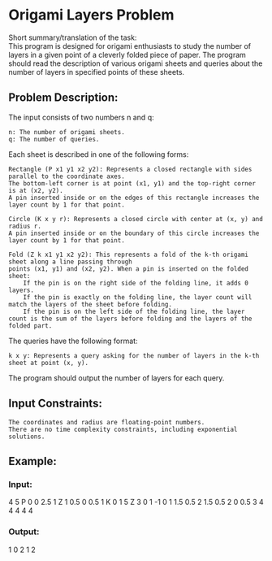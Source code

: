 # Origami Layers Problem
Short summary/translation of the task:  
This program is designed for origami enthusiasts to study the number of layers in a given point of a cleverly folded piece of paper. The program should read the description of various origami sheets and queries about the number of layers in specified points of these sheets.
## Problem Description:

The input consists of two numbers n and q:

    n: The number of origami sheets.
    q: The number of queries.

Each sheet is described in one of the following forms:

    Rectangle (P x1 y1 x2 y2): Represents a closed rectangle with sides parallel to the coordinate axes.  
    The bottom-left corner is at point (x1, y1) and the top-right corner is at (x2, y2).  
    A pin inserted inside or on the edges of this rectangle increases the layer count by 1 for that point.

    Circle (K x y r): Represents a closed circle with center at (x, y) and radius r.  
    A pin inserted inside or on the boundary of this circle increases the layer count by 1 for that point.

    Fold (Z k x1 y1 x2 y2): This represents a fold of the k-th origami sheet along a line passing through  
    points (x1, y1) and (x2, y2). When a pin is inserted on the folded sheet:
        If the pin is on the right side of the folding line, it adds 0 layers.
        If the pin is exactly on the folding line, the layer count will match the layers of the sheet before folding.
        If the pin is on the left side of the folding line, the layer count is the sum of the layers before folding and the layers of the folded part.

The queries have the following format:

    k x y: Represents a query asking for the number of layers in the k-th sheet at point (x, y).

The program should output the number of layers for each query.
## Input Constraints:

    The coordinates and radius are floating-point numbers.
    There are no time complexity constraints, including exponential solutions.

## Example:

### Input:

4 5
P 0 0 2.5 1
Z 1 0.5 0 0.5 1
K 0 1 5
Z 3 0 1 -1 0
1 1.5 0.5
2 1.5 0.5
2 0 0.5
3 4 4
4 4 4

### Output:

1
0
2
1
2
